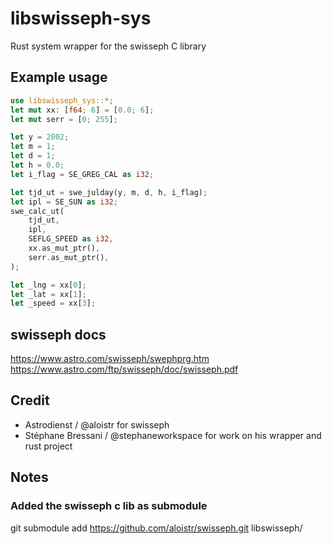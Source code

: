 # libswisseph-sys
Rust system wrapper for the swisseph C library

## Example usage
```rust
use libswisseph_sys::*;
let mut xx: [f64; 6] = [0.0; 6];
let mut serr = [0; 255];

let y = 2002;
let m = 1;
let d = 1;
let h = 0.0;
let i_flag = SE_GREG_CAL as i32;

let tjd_ut = swe_julday(y, m, d, h, i_flag);
let ipl = SE_SUN as i32;
swe_calc_ut(
    tjd_ut, 
    ipl, 
    SEFLG_SPEED as i32, 
    xx.as_mut_ptr(), 
    serr.as_mut_ptr(),
);

let _lng = xx[0];
let _lat = xx[1];
let _speed = xx[3];
```


## swisseph docs
https://www.astro.com/swisseph/swephprg.htm
https://www.astro.com/ftp/swisseph/doc/swisseph.pdf

## Credit
 * Astrodienst / @aloistr for swisseph
 * Stéphane Bressani / @stephaneworkspace for work on his wrapper and rust project

## Notes
### Added the swisseph c lib as submodule
git submodule add https://github.com/aloistr/swisseph.git libswisseph/
